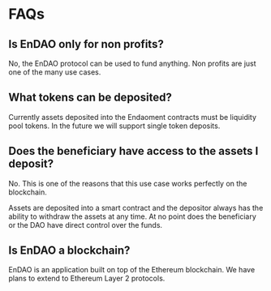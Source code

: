 # FAQs

## Is EnDAO only for non profits?

No, the EnDAO protocol can be used to fund anything. Non profits are just one of the many use cases.

## What tokens can be deposited?

Currently assets deposited into the Endaoment contracts must be liquidity pool tokens. In the future we will support single token deposits.

## Does the beneficiary have access to the assets I deposit?

No. This is one of the reasons that this use case works perfectly on the blockchain.&#x20;

Assets are deposited into a smart contract and the depositor always has the ability to withdraw the assets at any time. At no point does the beneficiary or the DAO have direct control over the funds.



## Is EnDAO a blockchain?

EnDAO is an application built on top of the Ethereum blockchain. We have plans to extend to Ethereum Layer 2 protocols.
